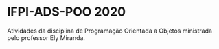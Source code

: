 # IFPI-ADS-POO 2020
Atividades da disciplina de Programação Orientada a Objetos ministrada pelo professor Ely Miranda.
